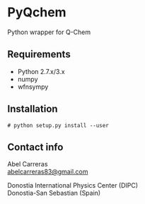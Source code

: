 PyQchem
=======
Python wrapper for Q-Chem

Requirements
------------
- Python 2.7.x/3.x
- numpy
- wfnsympy

Installation
------------
```
# python setup.py install --user
```

Contact info
------------
Abel Carreras  
abelcarreras83@gmail.com

Donostia International Physics Center (DIPC)  
Donostia-San Sebastian (Spain)